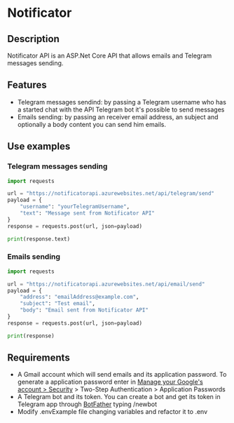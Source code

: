 # Notificator

## Description

Notificator API is an ASP.Net Core API that allows emails and Telegram messages sending.

## Features

* Telegram messages sendind: by passing a Telegram username who has a started chat with the API Telegram bot it's possible to send messages
* Emails sending: by passing an receiver email address, an subject and optionally a body content you can send him emails.

## Use examples

### Telegram messages sending

```python
import requests

url = "https://notificatorapi.azurewebsites.net/api/telegram/send"
payload = {
    "username": "yourTelegramUsername",
    "text": "Message sent from Notificator API"
}
response = requests.post(url, json=payload)

print(response.text)
```

### Emails sending

```python
import requests

url = "https://notificatorapi.azurewebsites.net/api/email/send"
payload = {
    "address": "emailAddress@example.com",
    "subject": "Test email",
    "body": "Email sent from Notificator API"
}
response = requests.post(url, json=payload)

print(response)
```

## Requirements

- A Gmail account which will send emails and its application password.
To generate a application password enter in [Manage your Google's account > Security](https://myaccount.google.com/security) >
Two-Step Authentication > Application Passwords
- A Telegram bot and its token. You can create a bot and get its token in Telegram app through [BotFather](https://t.me/botfather) typing /newbot
- Modify .envExample file changing variables and refactor it to .env
